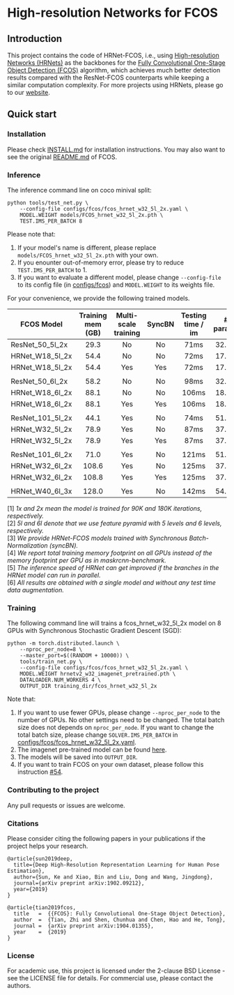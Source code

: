 # High-resolution Networks for FCOS

## Introduction
This project contains the code of HRNet-FCOS, i.e., using [High-resolution Networks (HRNets)](https://arxiv.org/pdf/1904.04514.pdf) as the backbones for the [Fully Convolutional One-Stage Object Detection (FCOS)](https://arxiv.org/abs/1904.01355) algorithm, which achieves much better detection results compared with the ResNet-FCOS counterparts while keeping a similar computation complexity. For more projects using HRNets, please go to our [website](https://github.com/HRNet).

## Quick start
### Installation

Please check [INSTALL.md](INSTALL.md) for installation instructions.
You may also want to see the original [README.md](FCOS_README.md) of FCOS.

### Inference
The inference command line on coco minival split:

    python tools/test_net.py \
        --config-file configs/fcos/fcos_hrnet_w32_5l_2x.yaml \
        MODEL.WEIGHT models/FCOS_hrnet_w32_5l_2x.pth \
        TEST.IMS_PER_BATCH 8

Please note that:
1) If your model's name is different, please replace `models/FCOS_hrnet_w32_5l_2x.pth` with your own.
2) If you enounter out-of-memory error, please try to reduce `TEST.IMS_PER_BATCH` to 1.
3) If you want to evaluate a different model, please change `--config-file` to its config file (in [configs/fcos](configs/fcos)) and `MODEL.WEIGHT` to its weights file.

For your convenience, we provide the following trained models.

FCOS Model | Training mem (GB) | Multi-scale training | SyncBN| Testing time / im | # params |GFLOPs| AP (minival) | Link
--- |:---:|:---:|:---:|:---:|:---:|:---:|:---:|:---:
ResNet_50_5l_2x           | 29.3 | No  |No | 71ms  |32.0M |190.0| 37.1 | [model]()
HRNet_W18_5l_2x           | 54.4 | No  |No | 72ms  |17.5M |180.3| 37.7 | [model]()
HRNet_W18_5l_2x           | 54.4 | Yes |Yes| 72ms  |17.5M |180.3| -    | [model]()
||
ResNet_50_6l_2x           | 58.2 | No  |No | 98ms  |32.7M |529.0| 37.1 | [model]()
HRNet_W18_6l_2x           | 88.1 | No  |No | 106ms |18.1M |515.1| 37.8 | [model]()
HRNet_W18_6l_2x           | 88.1 | Yes |Yes| 106ms |18.1M |515.1| -    | [model]()
||
ResNet_101_5l_2x          | 44.1 | Yes |No | 74ms  |51.0M |261.2| 41.4 | [model]()
HRNet_W32_5l_2x           | 78.9 | Yes |No | 87ms  |37.3M |273.3| 41.9 | [model]()
HRNet_W32_5l_2x           | 78.9 | Yes |Yes| 87ms  |37.3M |273.3| -    | [model]()
||
ResNet_101_6l_2x          | 71.0 | Yes |No | 121ms |51.6M |601.0| 41.5 | [model]()
HRNet_W32_6l_2x           | 108.6| Yes |No | 125ms |37.9M |608.0| 42.1 | [model]()
HRNet_W32_6l_2x           | 108.8| Yes |Yes| 125ms |37.9M |608.0| 43.0 | [model]()
||
HRNet_W40_6l_3x           | 128.0| Yes |No | 142ms |54.1M |682.9| 42.6 | [model]()

[1] *1x and 2x mean the model is trained for 90K and 180K iterations, respectively.*\
[2] *5l and 6l denote that we use feature pyramid with 5 levels and 6 levels, respectively.*\
[3] *We provide HRNet-FCOS models trained with Synchronous Batch-Normalization (syncBN).*\
[4] *We report total training memory footprint on all GPUs instead of the memory footprint per GPU as in maskrcnn-benchmark.*\
[5] *The inference speed of HRNet can get improved if the branches in the HRNet model can run in parallel.*\
[6] *All results are obtained with a single model and without any test time data augmentation.*

### Training

The following command line will trains a fcos_hrnet_w32_5l_2x model on 8 GPUs with Synchronous Stochastic Gradient Descent (SGD):

    python -m torch.distributed.launch \
        --nproc_per_node=8 \
        --master_port=$((RANDOM + 10000)) \
        tools/train_net.py \
        --config-file configs/fcos/fcos_hrnet_w32_5l_2x.yaml \
        MODEL.WEIGHT hrnetv2_w32_imagenet_pretrained.pth \
        DATALOADER.NUM_WORKERS 4 \
        OUTPUT_DIR training_dir/fcos_hrnet_w32_5l_2x
        
Note that:
1) If you want to use fewer GPUs, please change `--nproc_per_node` to the number of GPUs. No other settings need to be changed. The total batch size does not depends on `nproc_per_node`. If you want to change the total batch size, please change `SOLVER.IMS_PER_BATCH` in [configs/fcos/fcos_hrnet_w32_5l_2x.yaml](configs/fcos/fcos_hrnet_w32_5l_2x.yaml).
2) The imagenet pre-trained model can be found [here](https://github.com/HRNet/HRNet-Object-Detection#faster-r-cnn).
3) The models will be saved into `OUTPUT_DIR`.
4) If you want to train FCOS on your own dataset, please follow this instruction [#54](https://github.com/tianzhi0549/FCOS/issues/54#issuecomment-497558687).
### Contributing to the project

Any pull requests or issues are welcome.

### Citations
Please consider citing the following papers in your publications if the project helps your research. 
```
@article{sun2019deep,
  title={Deep High-Resolution Representation Learning for Human Pose Estimation},
  author={Sun, Ke and Xiao, Bin and Liu, Dong and Wang, Jingdong},
  journal={arXiv preprint arXiv:1902.09212},
  year={2019}
}

@article{tian2019fcos,
  title   =  {{FCOS}: Fully Convolutional One-Stage Object Detection},
  author  =  {Tian, Zhi and Shen, Chunhua and Chen, Hao and He, Tong},
  journal =  {arXiv preprint arXiv:1904.01355},
  year    =  {2019}
}
```


### License

For academic use, this project is licensed under the 2-clause BSD License - see the LICENSE file for details. For commercial use, please contact the authors. 
